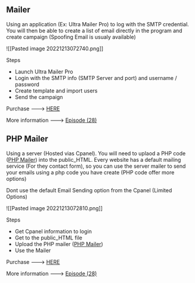 
## Mailer

Using an application (Ex: Ultra Mailer Pro) to log with the SMTP credential. You will then be able to create a list of email directly in the program and create campaign (Spoofing Email is usualy available)

![[Pasted image 20221213072740.png]]

Steps
- Launch Ultra Mailer Pro
- Login with the SMTP info (SMTP Server and port) and username / password
- Create template and import users
- Send the campaign

Purchase ---> [HERE](https://xleet.pw/)

More information ---> [Episode (28)](https://drive.google.com/drive/folders/1OupQx076SN-RSGCMZuPwUWocciEZkShd)


## PHP Mailer

Using a server (Hosted vias Cpanel). You will need to uplaod a PHP code ([PHP Mailer](https://gist.githubusercontent.com/leafm/17ce15b383086dca5ec1667d3a1daf6e/raw/4f8f4d74f447587f9b336e5acb8b6b7c8c0032f8/leafmailer.php)) into the public_HTML. Every website has a default mailing service (For they contact form), so you can use the server mailer to send your emails using a php code you have create (PHP code offer more options)

Dont use the default Email Sending option from the Cpanel (Limited Options)

![[Pasted image 20221213072810.png]]

Steps
- Get Cpanel information to login
- Get to the public_HTML file
- Upload the PHP mailer ([PHP Mailer](https://gist.githubusercontent.com/leafm/17ce15b383086dca5ec1667d3a1daf6e/raw/4f8f4d74f447587f9b336e5acb8b6b7c8c0032f8/leafmailer.php))
- Use the Mailer

Purchase ---> [HERE](https://xleet.pw/)

More information ---> [Episode (28)](https://drive.google.com/drive/folders/1OupQx076SN-RSGCMZuPwUWocciEZkShd)